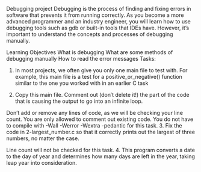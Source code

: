 Debugging project
Debugging is the process of finding and fixing errors in software that prevents it from running correctly. As you become a more advanced programmer and an industry engineer, you will learn how to use debugging tools such as gdb or built-in tools that IDEs have. However, it’s important to understand the concepts and processes of debugging manually.

Learning Objectives
What is debugging
What are some methods of debugging manually
How to read the error messages
Tasks:

1. In most projects, we often give you only one main file to test with. For example, this main file is a test for a positive_or_negative() function similar to the one you worked with in an earlier C task

2. Copy this main file. Comment out (don’t delete it!) the part of the code that is causing the output to go into an infinite loop.

Don’t add or remove any lines of code, as we will be checking your line count. You are only allowed to comment out existing code.
You do not have to compile with -Wall -Werror -Wextra -pedantic for this task.
3. Fix the code in 2-largest_number.c so that it correctly prints out the largest of three numbers, no matter the case.

Line count will not be checked for this task.
4. This program converts a date to the day of year and determines how many days are left in the year, taking leap year into consideration.
